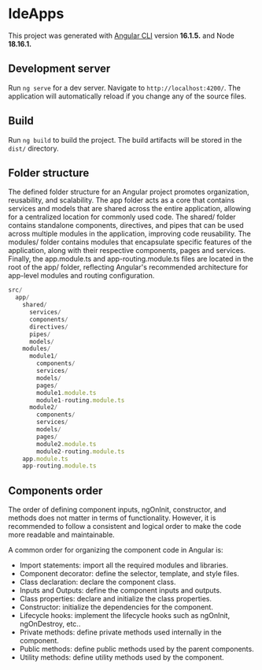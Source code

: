 # IdeApps

This project was generated with [Angular CLI](https://github.com/angular/angular-cli) version **16.1.5.** and Node **18.16.1.**

## Development server

Run `ng serve` for a dev server. Navigate to `http://localhost:4200/`. The application will automatically reload if you change any of the source files.

## Build

Run `ng build` to build the project. The build artifacts will be stored in the `dist/` directory.

## Folder structure

The defined folder structure for an Angular project promotes organization, reusability, and scalability. The app folder acts as a core that contains services and models that are shared across the entire application, allowing for a centralized location for commonly used code. The shared/ folder contains standalone components, directives, and pipes that can be used across multiple modules in the application, improving code reusability. The modules/ folder contains modules that encapsulate specific features of the application, along with their respective components, pages and services. Finally, the app.module.ts and app-routing.module.ts files are located in the root of the app/ folder, reflecting Angular's recommended architecture for
app-level modules and routing configuration.

```javascript
src/
  app/
    shared/
      services/
      components/
      directives/
      pipes/
      models/
    modules/
      module1/
        components/
        services/
        models/
        pages/
        module1.module.ts
        module1-routing.module.ts
      module2/
        components/
        services/
        models/
        pages/
        module2.module.ts
        module2-routing.module.ts
    app.module.ts
    app-routing.module.ts
```

## Components order

The order of defining component inputs, ngOnInit, constructor, and methods does not matter in terms of functionality. However, it is recommended to follow a consistent and logical order to make the code more readable and maintainable.

A common order for organizing the component code in Angular is:

- Import statements: import all the required modules and libraries.
- Component decorator: define the selector, template, and style files.
- Class declaration: declare the component class.
- Inputs and Outputs: define the component inputs and outputs.
- Class properties: declare and initialize the class properties.
- Constructor: initialize the dependencies for the component.
- Lifecycle hooks: implement the lifecycle hooks such as ngOnInit, ngOnDestroy, etc..
- Private methods: define private methods used internally in the component.
- Public methods: define public methods used by the parent components.
- Utility methods: define utility methods used by the component.
